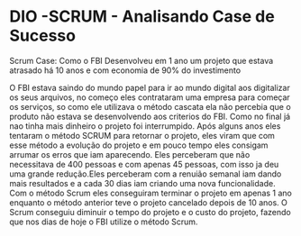 # DIO -SCRUM - Analisando Case de Sucesso

Scrum Case: Como o FBI Desenvolveu em 1 ano um projeto que estava atrasado há 10 anos e com economia de 90% do investimento

O FBI estava saindo do mundo papel para ir ao mundo digital aos digitalizar os seus arquivos, no começo eles contrataram uma empresa para começar os serviços, 
so como ele utilizava o método cascata ela não percebia que o produto não estava se desenvolvendo aos criterios do FBI. Como no final já nao tinha mais dinheiro
o projeto foi interrumpido.
Após alguns anos eles tentaram o método SCRUM para retornar o projeto, eles viram que com esse método a evolução do projeto e em pouco tempo eles consigam arrumar
os erros que iam aparecendo. Eles perceberam que não necessitava de 400 pessoas e com apenas 45 pessoas, com isso ja deu uma grande redução.Eles perceberam com 
a renuião semanal iam dando mais resultados e a cada 30 dias iam criando uma nova funcionalidade.
Com o método Scrum eles conseguiram terminar o projeto em apenas 1 ano enquanto o método anterior teve o projeto cancelado depois de 10 anos. 
O Scrum conseguiu diminuir o tempo do projeto e o custo do projeto, fazendo que nos dias de hoje o FBI utilize o método Scrum. 
